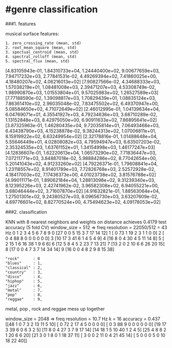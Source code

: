 #genre classification
==============================



###1. features

musical surface features:

    1. zero_crossing_rate (mean, std)
    2. root_mean_square (mean, std)
    3. spectual_centroid (mean, std)
    4. spectral_rolloff (mean, std)
    5. spectral_flux (mean, std)

[4.83105943e-01,   1.84310733e+04,   1.24440400e+02,   9.00677659e+03,   7.94717232e+03,   2.77841531e-02,   4.49269394e+02,   7.41860025e+00,   4.18480207e+02,   4.06216013e+02]
[7.90827566e-02,   4.34688333e+03,   1.57038219e+01,   1.08481008e+03,   2.39471207e+03,   4.53308749e-02,   1.98990870e+03,   1.01553804e+01,   9.57025983e+02,   1.26527589e+03]
[7.77188590e-02,   1.39098817e+03,   1.70829439e+01,   1.08835124e+03,   7.86361410e+02,   2.96035048e-02,   7.83475502e+02,   6.49370947e+00,   5.08584650e+02,   4.71072649e+02]
[2.46012995e-01,   1.04139634e+04,   6.04769071e+01,   4.35541927e+03,   4.79234636e+03,   3.68710289e-02,   1.13152848e+03,   8.42975050e+00,   6.90911633e+02,   7.86895641e+02]
[3.87325963e-01,   1.46280435e+04,   9.72035814e+01,   7.06493468e+03,   6.43438790e+03,   4.15238878e-02,   9.38244313e+02,   1.07006811e+01,   8.15919922e+02,   6.63249954e+02]
[2.32178816e-01,   1.01488648e+04,   5.55646449e+01,   4.02808082e+03,   4.79594947e+03,   6.63507203e-02,   2.35324535e+03,   1.63761152e+01,   1.34154998e+03,   1.46177247e+03]
[4.12836607e-01,   1.62220613e+04,   1.06573290e+02,   7.71836447e+03,   7.07211771e+03,   3.84887018e-02,   5.98884286e+02,   8.77042654e+00,   5.20141043e+02,   4.91233260e+02]
[4.79226371e-01,   1.79608841e+04,   1.23118557e+02,   8.91401789e+03,   7.72826768e+03,   2.52572928e-02,   4.18417003e+02,   7.17436373e+00,   4.01023738e+02,   3.81576788e+02]
[4.99011171e-01,   1.89062184e+04,   1.28813098e+02,   9.31239340e+03,   8.12395226e+03,   2.42741962e-02,   3.96582308e+02,   6.94055221e+00,   3.68046444e+02,   3.71607870e+02]
[4.91632821e-01,   1.88563064e+04,   1.27501301e+02,   9.24380527e+03,   8.09656730e+03,   3.63207609e-02,   4.69776601e+02,   8.82770524e+00,   4.75494623e+02,   4.09178053e+02]


###2. classification

KNN with 8 nearest neighbors and weights on distance achieves 0.4179 test accuracy (5 fold CV)
window_size = 512 => freq resolution = 22050/512 = 43 Hz
    0  1  2  3  4  5  6  7  8  9
0 [27  0  0  5 15  3  7 17 14 12]
1 [ 0 73  1 19  2  3  1  1  0  0]
2 [ 0  4 88  8  0  0  0  0  0  0]
3 [10 17  3 41  6  1  4  5  4  9]
4 [16  8  0  4 30  4  5 11 14  8]
5 [ 2 15  1  6 16 38  1  9  6  6]
6 [12  5  8  4  5  2 23  7 13 21]
7 [13  2  0  2 10  6  6 26 20 15]
8 [17  0  0  4  7  3  7 14 34 14]
9 [16  0  0  4  8  2  9  8 15 38]

    "rock"      : 0
    "blues"     : 1,
    "classical" : 2,
    "country"   : 3,
    "disco"     : 4,
    "hiphop"    : 5,
    "jazz"      : 6,
    "metal"     : 7,
    "pop"       : 8,
    "reggae"    : 9,


metal, pop , rock and reggae mess up together

window_size = 2048 => freq resolution = 10.7 Hz
k = 16
accuracy = 0.437
[[48  1  0  7  3  2 13 11  5 10]
 [ 0 72  2 17  4  5  0  0  0  0]
 [ 0  3 88  9  0  0  0  0  0  0]
 [19 17  3 39  6  0  6  3  2  5]
 [11  8  0  4 27  3  7  9 17 14]
 [14 18  1  5 10 40  1  2  4  5]
 [25  4  8  8  2  1 20  6  6 20]
 [21  3  0  1  8  0  1 18 37 11]
 [ 3  0  0  2 11  0  4 21 45 14]
 [ 5  0  0  0  5  0 10 18 22 40]]

